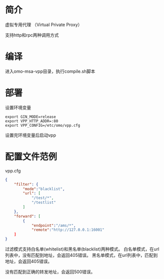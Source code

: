# 简介 

虚拟专用代理 （Virtual Private Proxy）

支持http和rpc两种调用方式

# 编译

进入omo-msa-vpp目录，执行compile.sh脚本


# 部署

 设置环境变量

```
export GIN_MODE=release
export VPP_HTTP_ADDR=:80
export VPP_CONFIG=/etc/omo/vpp.cfg
```

设置完环境变量后启动vpp

# 配置文件范例

vpp.cfg

```json
{
    "filter": {
        "mode":"blacklist",
        "url": [
            "/test/*",
            "/testlist"
        ]
    },
    "forward": [
        {
            "endpoint":"/ams/*",
            "remote":"http://127.0.0.1:16001"
    ]
}

```

过滤模式支持白名单(whitelist)和黑名单(blacklist)两种模式。
白名单模式，在url列表中，没有匹配到地址，会返回405错误。
黑名单模式，在url列表中，匹配到地址，会返回405错误。

没有匹配到正确的转发地址，会返回500错误。




